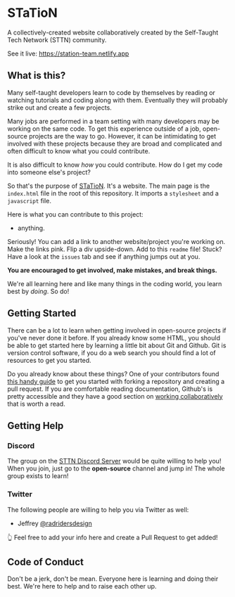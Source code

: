 # STaTioN

A collectively-created website collaboratively created by the Self-Taught Tech Network (STTN) community.

See it live: https://station-team.netlify.app




## What is this?

Many self-taught developers learn to code by themselves by reading or watching tutorials and coding along with them. Eventually they will probably strike out and create a few projects.

Many jobs are performed in a team setting with many developers may be working on the same code. To get this experience outside of a job, open-source projects are the way to go. However, it can be intimidating to get involved with these projects because they are broad and complicated and often difficult to know what you could contribute.

It is also difficult to know *how* you could contribute. How do I get my code into someone else's project?

So that's the purpose of [STaTioN](https://station-team.netlify.app). It's a website. The main page is the `index.html` file in the root of this repository. It imports a `stylesheet` and a `javascript` file.

Here is what you can contribute to this project:

- anything.

Seriously! You can add a link to another website/project you're working on. Make the links pink. Flip a div upside-down. Add to this `readme` file! Stuck? Have a look at the `issues` tab and see if anything jumps out at you.

**You are encouraged to get involved, make mistakes, and break things.**

We're all learning here and like many things in the coding world, you learn best by *doing*. So do!




## Getting Started

There can be a lot to learn when getting involved in open-source projects if you've never done it before. If you already know some HTML, you should be able to get started here by learning a little bit about Git and Github. Git is version control software, if you do a web search you should find a lot of resources to get you started.

Do you already know about these things? One of your contributors found [this handy guide](https://www.freecodecamp.org/news/a-practical-guide-to-start-opensource-contributions/) to get you started with forking a repository and creating a pull request. If you are comfortable reading documentation, Github's is pretty accessible and they have a good section on [working collaboratively](https://docs.github.com/en/pull-requests/collaborating-with-pull-requests/getting-started/about-collaborative-development-models) that is worth a read.




## Getting Help

### Discord

The group on the [STTN Discord Server](https://discord.gg/NhAfhBnh8g) would be quite willing to help you! When you join, just go to the **open-source** channel and jump in! The whole group exists to learn!



### Twitter

The following people are willing to help you via Twitter as well:

- Jeffrey [@radridersdesign](https://twitter.com/radridersdesign)



👆 Feel free to add your info here and create a Pull Request to get added!




## Code of Conduct

Don't be a jerk, don't be mean. Everyone here is learning and doing their best. We're here to help and to raise each other up.
